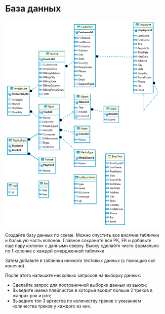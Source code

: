 # База данных

![ERD](/res/imgs/erd.png)

Создайте базу данных по схеме. Можно опустить все висячие таблички и большую часть колонок. Главное сохраните все PK, FK и добавьте еще пару колонок с данными сверху. Вьюху сделайте чисто формально по 1 колонке с каждой смердженной таблички.

Затем добавьте в таблички немного тестовых данных (с помощью скл конечно).

После этого напишите несколько запросов на выборку данных:

* Сделайте запрос для постраничной выборки данных из вьюхи;
* Выведите имена плейлистов в которые входит больше 2 треков в жанрах рок и рэп;
* Выведите топ 3 артистов по количеству треков с указанием количества треков у каждого из них.